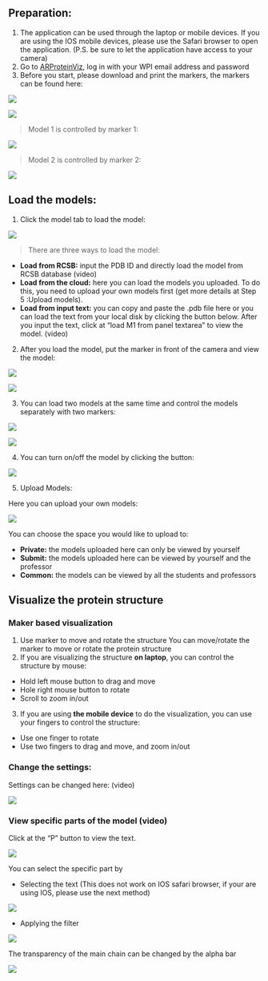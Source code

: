 ## Preparation:
1. The application can be used through the laptop or mobile devices. If you are using the IOS mobile devices, please use the Safari browser to open the application. (P.S. be sure to let the application have access to your camera)
2. Go to [ARProteinViz](https://structureviz.wpi.edu/), log in with your WPI email address and password
3. Before you start, please download and print the markers, the markers can be found here:

  ![](https://i.imgur.com/PM95Loy.png)

  ![](https://i.imgur.com/yjwMcpu.png)

> Model 1 is controlled by marker 1:

  ![](https://i.imgur.com/PJtsODC.png)

> Model 2 is controlled by marker 2:

  ![](https://i.imgur.com/I7sk83s.png)

## Load the models:
1. Click the model tab to load the model:

![](https://i.imgur.com/vDWaxNR.png)
> There are three ways to load the model:
  - **Load from RCSB:** input the PDB ID and directly load the model from RCSB database (video)
  - **Load from the cloud:** here you can load the models you uploaded. To do this, you need to upload your own models first (get more details at Step 5 :Upload models). 
  - **Load from input text:** you can copy and paste the .pdb file here or you can load the text from your local disk by clicking the button below. After you input the text, click at “load M1 from panel textarea” to view the model. (video)
2. After you load the model, put the marker in front of the camera and view the model:

![](https://i.imgur.com/xIAulxy.png)

![](https://i.imgur.com/Kei3opz.png)

3. You can load two models at the same time and control the models separately with two markers:

![](https://i.imgur.com/mJU7UVR.png)

![](https://i.imgur.com/zkeYkJd.png)

4. You can turn on/off the model by clicking the button:

![](https://i.imgur.com/56rYYRj.png)

5. Upload Models:

Here you can upload your own models:

![](https://i.imgur.com/fE6VHQi.png)

You can choose the space you would like to upload to:
  - **Private:** the models uploaded here can only be viewed by yourself
  - **Submit:** the models uploaded here can be viewed by yourself and the professor
  - **Common:** the models can be viewed by all the students and professors

## Visualize the protein structure
### Maker based visualization
1. Use marker to move and rotate the structure
You can move/rotate the marker to move or rotate the protein structure
2. If you are visualizing the structure **on laptop**, you can control the structure by mouse:
- Hold left mouse button to drag and move
- Hole right mouse button to rotate
- Scroll to zoom in/out
3. If you are using **the mobile device** to do the visualization, you can use your fingers to control the structure:
- Use one finger to rotate
- Use two fingers to drag and move, and zoom in/out

### Change the settings:
Settings can be changed here: (video)

![](https://i.imgur.com/2FymyVA.png)

### View specific parts of the model (video)
Click at the “P” button to view the text. 

![](https://i.imgur.com/D8XLPgI.png)

You can select the specific part by 
- Selecting the text (This does not work on IOS safari browser, if your are using IOS, please use the next method)

![](https://i.imgur.com/qyvP0mC.png)
                
- Applying the filter

![](https://i.imgur.com/5tdvVST.png)
            
The transparency of the main chain can be changed by the alpha bar

![](https://i.imgur.com/jukbYmq.png)


